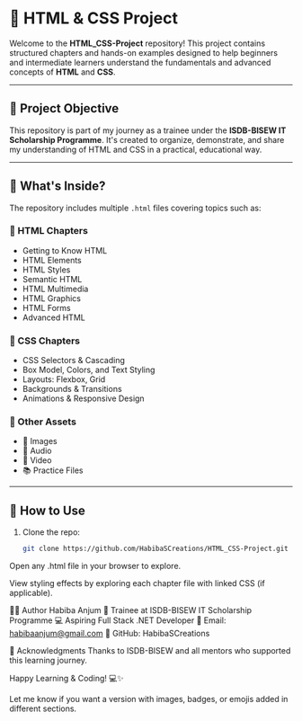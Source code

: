 # 📘 HTML & CSS Project

Welcome to the **HTML_CSS-Project** repository! This project contains structured chapters and hands-on examples designed to help beginners and intermediate learners understand the fundamentals and advanced concepts of **HTML** and **CSS**.

---

## 🎯 Project Objective

This repository is part of my journey as a trainee under the **ISDB-BISEW IT Scholarship Programme**. It's created to organize, demonstrate, and share my understanding of HTML and CSS in a practical, educational way.

---

## 📂 What's Inside?

The repository includes multiple `.html` files covering topics such as:

### 📄 HTML Chapters
- Getting to Know HTML
- HTML Elements
- HTML Styles
- Semantic HTML
- HTML Multimedia
- HTML Graphics
- HTML Forms
- Advanced HTML

### 🎨 CSS Chapters
- CSS Selectors & Cascading
- Box Model, Colors, and Text Styling
- Layouts: Flexbox, Grid
- Backgrounds & Transitions
- Animations & Responsive Design

### 📁 Other Assets
- 📸 Images
- 🎵 Audio
- 🎥 Video
- 📚 Practice Files

---

## 🚀 How to Use

1. Clone the repo:
   ```bash
   git clone https://github.com/HabibaSCreations/HTML_CSS-Project.git
Open any .html file in your browser to explore.

View styling effects by exploring each chapter file with linked CSS (if applicable).

👩‍💻 Author
Habiba Anjum
🌱 Trainee at ISDB-BISEW IT Scholarship Programme
💻 Aspiring Full Stack .NET Developer
📧 Email: habibaanjum@gmail.com
🔗 GitHub: HabibaSCreations

🙌 Acknowledgments
Thanks to ISDB-BISEW and all mentors who supported this learning journey.

Happy Learning & Coding! 💻✨

Let me know if you want a version with images, badges, or emojis added in different sections.
